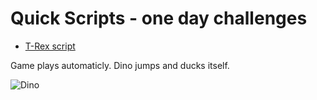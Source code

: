 # Quick Scripts - one day challenges
 
- [T-Rex script](https://github.com/petrenkosv/quick-scripts/tree/master/T-Rex)

Game plays automaticly. Dino jumps and ducks itself.

![Dino](https://media.giphy.com/media/3h3GgndiQfww20KTSi/giphy.gif)
